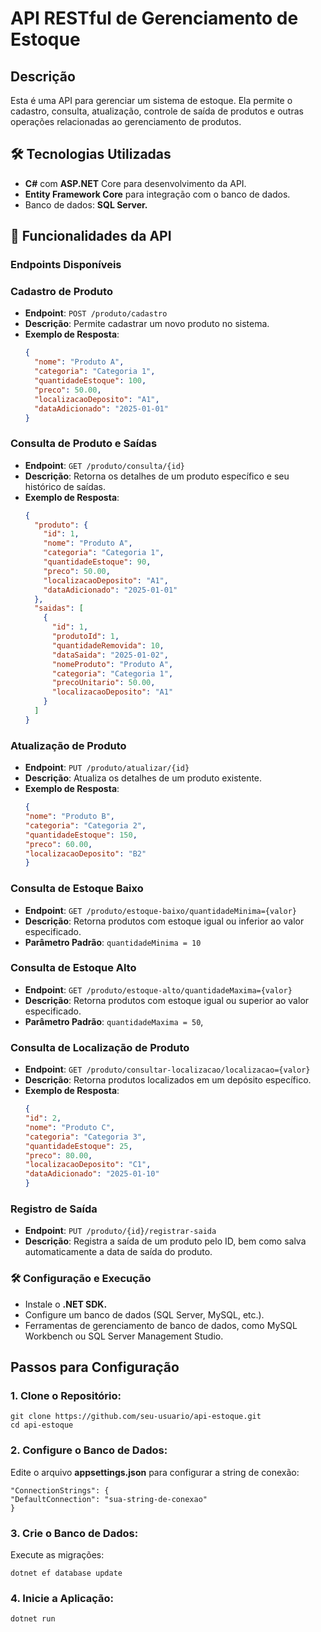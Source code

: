 # API RESTful de Gerenciamento de Estoque
## Descrição

Esta é uma API para gerenciar um sistema de estoque. Ela permite o cadastro, consulta, atualização, controle de saída de produtos e outras operações relacionadas ao gerenciamento de produtos.

##  🛠 Tecnologias Utilizadas

  - **C#** com **ASP.NET** Core para desenvolvimento da API.
  - **Entity Framework Core** para integração com o banco de dados.
  - Banco de dados: **SQL Server.**

##  📂 Funcionalidades da API

### Endpoints Disponíveis

### **Cadastro de Produto**
- **Endpoint**: `POST /produto/cadastro`
- **Descrição**: Permite cadastrar um novo produto no sistema.
- **Exemplo de Resposta**:
  ```json
  {
    "nome": "Produto A",
    "categoria": "Categoria 1",
    "quantidadeEstoque": 100,
    "preco": 50.00,
    "localizacaoDeposito": "A1",
    "dataAdicionado": "2025-01-01"
  }
    ```
### **Consulta de Produto e Saídas**
- **Endpoint**: `GET /produto/consulta/{id}`
- **Descrição**: Retorna os detalhes de um produto específico e seu histórico de saídas.
- **Exemplo de Resposta**:
  ```json
  {
    "produto": {
      "id": 1,
      "nome": "Produto A",
      "categoria": "Categoria 1",
      "quantidadeEstoque": 90,
      "preco": 50.00,
      "localizacaoDeposito": "A1",
      "dataAdicionado": "2025-01-01"
    },
    "saidas": [
      {
        "id": 1,
        "produtoId": 1,
        "quantidadeRemovida": 10,
        "dataSaida": "2025-01-02",
        "nomeProduto": "Produto A",
        "categoria": "Categoria 1",
        "precoUnitario": 50.00,
        "localizacaoDeposito": "A1"
      }
    ]
  }
    ```
### **Atualização de Produto**
- **Endpoint**: `PUT /produto/atualizar/{id}`
- **Descrição**: Atualiza os detalhes de um produto existente.
- **Exemplo de Resposta**:
     ```json
    {
    "nome": "Produto B",
    "categoria": "Categoria 2",
    "quantidadeEstoque": 150,
    "preco": 60.00,
    "localizacaoDeposito": "B2"
    }
     ```
### **Consulta de Estoque Baixo**
- **Endpoint**: `GET /produto/estoque-baixo/quantidadeMinima={valor}`
- **Descrição**: Retorna produtos com estoque igual ou inferior ao valor especificado.
- **Parâmetro Padrão**: `quantidadeMinima = 10`

### **Consulta de Estoque Alto**
- **Endpoint**: `GET /produto/estoque-alto/quantidadeMaxima={valor}`
- **Descrição**: Retorna produtos com estoque igual ou superior ao valor especificado.
- **Parâmetro Padrão**: `quantidadeMaxima = 50`,

### **Consulta de Localização de Produto**
- **Endpoint**: `GET /produto/consultar-localizacao/localizacao={valor}`
- **Descrição**: Retorna produtos localizados em um depósito específico.
- **Exemplo de Resposta**:
     ```json
    {
    "id": 2,
    "nome": "Produto C",
    "categoria": "Categoria 3",
    "quantidadeEstoque": 25,
    "preco": 80.00,
    "localizacaoDeposito": "C1",
    "dataAdicionado": "2025-01-10"
    }
    ```
### **Registro de Saída**
- **Endpoint**: `PUT /produto/{id}/registrar-saida`
- **Descrição**: Registra a saída de um produto pelo ID, bem como salva automaticamente a data de saída do produto.

### **🛠️ Configuração e Execução**
  - Instale o **.NET SDK.**
  - Configure um banco de dados (SQL Server, MySQL, etc.).
  - Ferramentas de gerenciamento de banco de dados, como MySQL Workbench ou SQL Server Management Studio.

## Passos para Configuração

### 1. Clone o Repositório:
 ```
git clone https://github.com/seu-usuario/api-estoque.git
cd api-estoque
 ```

### 2. Configure o Banco de Dados:
Edite o arquivo **appsettings.json** para configurar a string de conexão:

    "ConnectionStrings": {
    "DefaultConnection": "sua-string-de-conexao"
    }
    

### 3. Crie o Banco de Dados:

Execute as migrações:
```
dotnet ef database update
```

### 4. Inicie a Aplicação:
```
dotnet run
```
